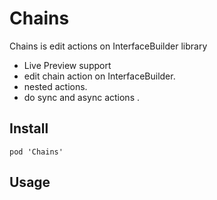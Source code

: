 Chains
======

Chains is edit actions on InterfaceBuilder  library


- Live Preview support
- edit chain action on InterfaceBuilder.
- nested actions.
- do sync and async actions .

## Install

    pod 'Chains'
   

## Usage
